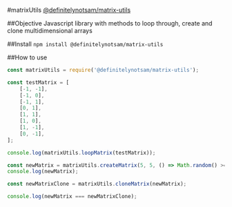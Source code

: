 #matrixUtils
[@definitelynotsam/matrix-utils](https://www.npmjs.com/package/@definitelynotsam/matrix-utils)

##Objective
Javascript library with methods to loop through, create and clone multidimensional arrays

##Install
`npm install @definitelynotsam/matrix-utils`

##How to use

```js
const matrixUtils = require('@definitelynotsam/matrix-utils');

const testMatrix = [
	[-1, -1],
	[-1, 0],
	[-1, 1],
	[0, 1],
	[1, 1],
	[1, 0],
	[1, -1],
	[0, -1],
];

console.log(matrixUtils.loopMatrix(testMatrix));

const newMatrix = matrixUtils.createMatrix(5, 5, () => Math.random() >= 0.6);
console.log(newMatrix);

const newMatrixClone = matrixUtils.cloneMatrix(newMatrix);

console.log(newMatrix === newMatrixClone);
```
